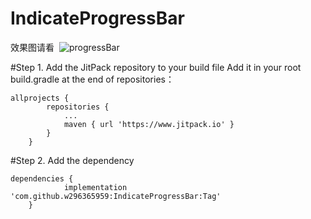 # IndicateProgressBar

效果图请看
  ![progressBar](https://github.com/w296365959/IndicateProgressBar/blob/master/img_folder/progress.gif "IndicateProgressBar")

#Step 1. Add the JitPack repository to your build file 
Add it in your root build.gradle at the end of repositories：
```
allprojects {
		repositories {
			...
			maven { url 'https://www.jitpack.io' }
		}
	}
 ```
#Step 2. Add the dependency 
```
dependencies {
	        implementation 'com.github.w296365959:IndicateProgressBar:Tag'
	}
 ```
   
